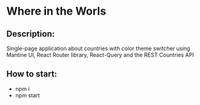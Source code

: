 <h1>Where in the Worls</h1>

<h2>Description:</h2>

<p>Single-page application about countries with color theme switcher using Mantine UI, React Router library, React-Query and the REST Countries API</p>

<h2>How to start:</h2>


- npm i
- npm start
